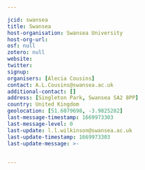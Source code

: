 ```yaml
---

jcid: swansea
title: Swansea
host-organisation: Swansea University
host-org-url: 
osf: null
zotero: null
website: 
twitter: 
signup: 
organisers: [Alecia Cousins]
contact: A.L.Cousins@swansea.ac.uk
additional-contact: []
address: [Singleton Park, Swansea SA2 8PP]
country: United Kingdom
geolocation: [51.6079698, -3.9825282]
last-message-timestamp: 1669973303
last-message-level: 0
last-update: l.l.wilkinson@swansea.ac.uk
last-update-timestamp: 1669973303
last-update-message: >-
  

---
```



